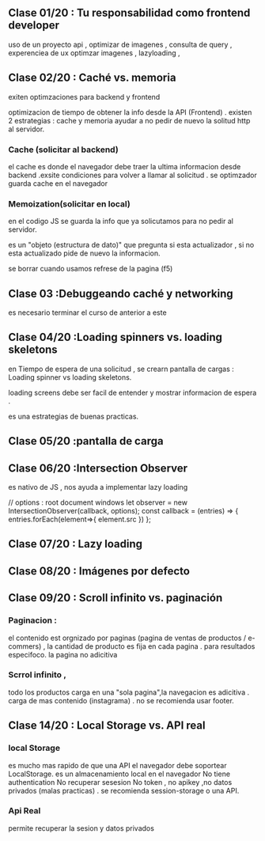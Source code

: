 ## Clase 01/20 : Tu responsabilidad como frontend developer

uso de un proyecto api , optimizar de imagenes , consulta de query , experenciea de ux
optimzar imagenes , lazyloading ,

## Clase 02/20 : Caché vs. memoria

exiten optimzaciones para backend y frontend

optimizacion de tiempo de obtener la info desde la API (Frontend) .
existen 2 estrategias : cache y memoria
ayudar a no pedir de nuevo la solitud http al servidor.

### Cache (solicitar al backend)

el cache es donde el navegador debe traer la ultima informacion desde backend .exsite condiciones para volver a llamar al solicitud .
se optimzador guarda cache en el navegador

### Memoization(solicitar en local)

en el codigo JS se guarda la info que ya solicutamos para no pedir al servidor.

es un "objeto (estructura de dato)" que pregunta si esta actualizador , si no esta actualizado pide de nuevo la informacion.

se borrar cuando usamos refrese de la pagina (f5)

## Clase 03 :Debuggeando caché y networking

es necesario terminar el curso de anterior a este

## Clase 04/20 :Loading spinners vs. loading skeletons

en Tiempo de espera de una solicitud , se crearn pantalla de cargas : Loading spinner vs loading skeletons.

loading screens debe ser facil de entender y mostrar informacion de espera .

es una estrategias de buenas practicas.

## Clase 05/20 :pantalla de carga

## Clase 06/20 :Intersection Observer

es nativo de JS , nos ayuda a implementar lazy loading

// options : root document windows
let observer = new IntersectionObserver(callback, options);
const callback = (entries) => {
entries.forEach(element=>{
element.src
})
};

## Clase 07/20 : Lazy loading

## Clase 08/20 : Imágenes por defecto

## Clase 09/20 : Scroll infinito vs. paginación

### Paginacion :

el contenido est orgnizado por paginas (pagina de ventas de productos / e-commers) , la cantidad de producto es fija en cada pagina . para resultados especifoco. la pagina no adicitiva

### Scrrol infinito ,

todo los productos carga en una "sola pagina",la navegacion es adicitiva . carga de mas contenido (instagrama) . no se recomienda usar footer.

## Clase 14/20 : Local Storage vs. API real

### local Storage

es mucho mas rapido de que una API
el navegador debe soportear LocalStorage.
es un almacenamiento local en el navegador
No tiene authentication
No recuperar sesesion
No token , no apikey ,no datos privados (malas practicas) . se recomienda session-storage o una API.

### Api Real

permite recuperar la sesion y datos privados
